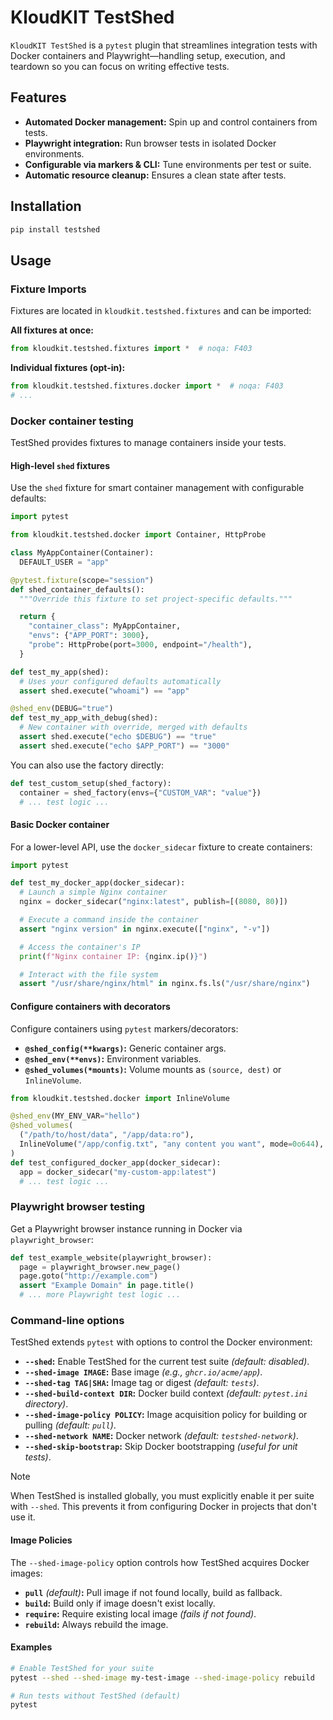 # KloudKIT TestShed

`KloudKIT TestShed` is a `pytest` plugin that streamlines integration tests with Docker
containers and Playwright—handling setup, execution, and teardown so you can focus on
writing effective tests.

## Features

- **Automated Docker management:** Spin up and control containers from tests.
- **Playwright integration:** Run browser tests in isolated Docker environments.
- **Configurable via markers & CLI:** Tune environments per test or suite.
- **Automatic resource cleanup:** Ensures a clean state after tests.

## Installation

```sh
pip install testshed
```

## Usage

### Fixture Imports

Fixtures are located in `kloudkit.testshed.fixtures` and can be imported:

**All fixtures at once:**

```python
from kloudkit.testshed.fixtures import *  # noqa: F403
```

**Individual fixtures (opt-in):**

```python
from kloudkit.testshed.fixtures.docker import *  # noqa: F403
# ...
```

### Docker container testing

TestShed provides fixtures to manage containers inside your tests.

#### High-level `shed` fixtures

Use the `shed` fixture for smart container management with configurable defaults:

```python
import pytest

from kloudkit.testshed.docker import Container, HttpProbe

class MyAppContainer(Container):
  DEFAULT_USER = "app"

@pytest.fixture(scope="session")
def shed_container_defaults():
  """Override this fixture to set project-specific defaults."""

  return {
    "container_class": MyAppContainer,
    "envs": {"APP_PORT": 3000},
    "probe": HttpProbe(port=3000, endpoint="/health"),
  }

def test_my_app(shed):
  # Uses your configured defaults automatically
  assert shed.execute("whoami") == "app"

@shed_env(DEBUG="true")
def test_my_app_with_debug(shed):
  # New container with override, merged with defaults
  assert shed.execute("echo $DEBUG") == "true"
  assert shed.execute("echo $APP_PORT") == "3000"
```

You can also use the factory directly:

```python
def test_custom_setup(shed_factory):
  container = shed_factory(envs={"CUSTOM_VAR": "value"})
  # ... test logic ...
```

#### Basic Docker container

For a lower-level API, use the `docker_sidecar` fixture to create containers:

```python
import pytest

def test_my_docker_app(docker_sidecar):
  # Launch a simple Nginx container
  nginx = docker_sidecar("nginx:latest", publish=[(8080, 80)])

  # Execute a command inside the container
  assert "nginx version" in nginx.execute(["nginx", "-v"])

  # Access the container's IP
  print(f"Nginx container IP: {nginx.ip()}")

  # Interact with the file system
  assert "/usr/share/nginx/html" in nginx.fs.ls("/usr/share/nginx")
```

#### Configure containers with decorators

Configure containers using `pytest` markers/decorators:

- **`@shed_config(**kwargs)`:** Generic container args.
- **`@shed_env(**envs)`:** Environment variables.
- **`@shed_volumes(*mounts)`:** Volume mounts as `(source, dest)` or `InlineVolume`.

```python
from kloudkit.testshed.docker import InlineVolume

@shed_env(MY_ENV_VAR="hello")
@shed_volumes(
  ("/path/to/host/data", "/app/data:ro"),
  InlineVolume("/app/config.txt", "any content you want", mode=0o644),
)
def test_configured_docker_app(docker_sidecar):
  app = docker_sidecar("my-custom-app:latest")
  # ... test logic ...
```

### Playwright browser testing

Get a Playwright browser instance running in Docker via `playwright_browser`:

```python
def test_example_website(playwright_browser):
  page = playwright_browser.new_page()
  page.goto("http://example.com")
  assert "Example Domain" in page.title()
  # ... more Playwright test logic ...
```

### Command-line options

TestShed extends `pytest` with options to control the Docker environment:

- **`--shed`:** Enable TestShed for the current test suite *(default: disabled)*.
- **`--shed-image IMAGE`:** Base image *(e.g., `ghcr.io/acme/app`)*.
- **`--shed-tag TAG|SHA`:** Image tag or digest *(default: `tests`)*.
- **`--shed-build-context DIR`:** Docker build context *(default: `pytest.ini` directory)*.
- **`--shed-image-policy POLICY`:** Image acquisition policy for building or pulling *(default: `pull`)*.
- **`--shed-network NAME`:** Docker network *(default: `testshed-network`)*.
- **`--shed-skip-bootstrap`:** Skip Docker bootstrapping *(useful for unit tests)*.

> [!NOTE]
> When TestShed is installed globally, you must explicitly enable it per suite with
> `--shed`.
> This prevents it from configuring Docker in projects that don't use it.

#### Image Policies

The `--shed-image-policy` option controls how TestShed acquires Docker images:

- **`pull`** *(default)***:** Pull image if not found locally, build as fallback.
- **`build`:** Build only if image doesn't exist locally.
- **`require`:** Require existing local image *(fails if not found)*.
- **`rebuild`:** Always rebuild the image.

#### Examples

```bash
# Enable TestShed for your suite
pytest --shed --shed-image my-test-image --shed-image-policy rebuild

# Run tests without TestShed (default)
pytest
```
